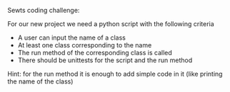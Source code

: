 Sewts coding challenge:

For our new project we need a python script with the following criteria
 - A user can input the name of a class
 - At least one class corresponding to the name
 - The run method of the corresponding class is called
 - There should be unittests for the script and the run method

Hint: for the run method it is enough to add simple code in it (like printing the name of the class)
